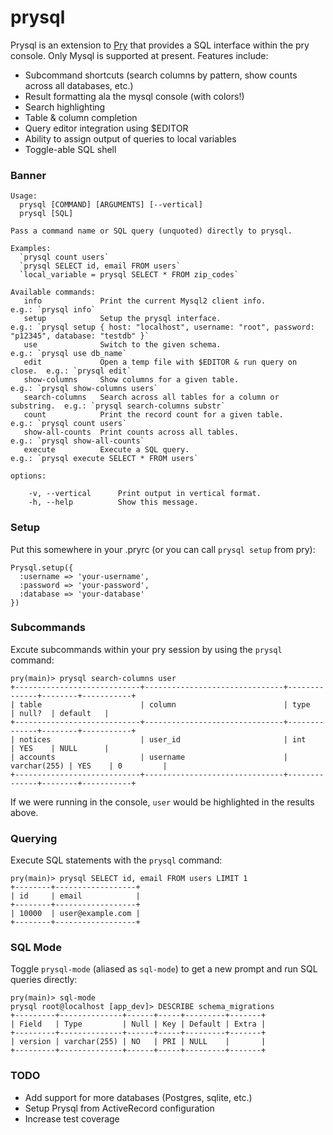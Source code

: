 prysql
======

Prysql is an extension to [Pry](http://github.com/pry/pry) that provides a SQL interface within
the pry console. Only Mysql is supported at present. Features include:

* Subcommand shortcuts (search columns by pattern, show counts across all databases, etc.)
* Result formatting ala the mysql console (with colors!)
* Search highlighting
* Table & column completion
* Query editor integration using $EDITOR
* Ability to assign output of queries to local variables
* Toggle-able SQL shell

### Banner

    Usage:
      prysql [COMMAND] [ARGUMENTS] [--vertical]
      prysql [SQL]

    Pass a command name or SQL query (unquoted) directly to prysql.

    Examples:
      `prysql count users`
      `prysql SELECT id, email FROM users`
      `local_variable = prysql SELECT * FROM zip_codes`

    Available commands:
       info             Print the current Mysql2 client info.                e.g.: `prysql info`                                                                                   
       setup            Setup the prysql interface.                          e.g.: `prysql setup { host: "localhost", username: "root", password: "p12345", database: "testdb" }`  
       use              Switch to the given schema.                          e.g.: `prysql use db_name`                                                                            
       edit             Open a temp file with $EDITOR & run query on close.  e.g.: `prysql edit`                                                                                   
       show-columns     Show columns for a given table.                      e.g.: `prysql show-columns users`                                                                     
       search-columns   Search across all tables for a column or substring.  e.g.: `prysql search-columns substr`                                                                  
       count            Print the record count for a given table.            e.g.: `prysql count users`                                                                            
       show-all-counts  Print counts across all tables.                      e.g.: `prysql show-all-counts`                                                                        
       execute          Execute a SQL query.                                 e.g.: `prysql execute SELECT * FROM users`                                                            

    options:

        -v, --vertical      Print output in vertical format.
        -h, --help          Show this message.

### Setup

Put this somewhere in your .pryrc (or you can call `prysql setup` from pry):

    Prysql.setup({
      :username => 'your-username',
      :password => 'your-password',
      :database => 'your-database'
    })

### Subcommands

Excute subcommands within your pry session by using the `prysql` command:

    pry(main)> prysql search-columns user
    +----------------------------+-------------------------------+--------------+--------+-----------+
    | table                      | column                        | type         | null?  | default   |
    +----------------------------+-------------------------------+--------------+--------+-----------+
    | notices                    | user_id                       | int          | YES    | NULL      |
    | accounts                   | username                      | varchar(255) | YES    | 0         |
    +----------------------------+-------------------------------+--------------+--------+-----------+

If we were running in the console, `user` would be highlighted in the results above.

### Querying

Execute SQL statements with the `prysql` command:

    pry(main)> prysql SELECT id, email FROM users LIMIT 1
    +--------+------------------+
    | id     | email            |
    +--------+------------------+
    | 10000  | user@example.com |
    +--------+------------------+

### SQL Mode

Toggle `prysql-mode` (aliased as `sql-mode`) to get a new prompt and run SQL queries directly:

    pry(main)> sql-mode
    prysql root@localhost [app_dev]> DESCRIBE schema_migrations
    +---------+--------------+------+-----+---------+-------+
    | Field   | Type         | Null | Key | Default | Extra |
    +---------+--------------+------+-----+---------+-------+
    | version | varchar(255) | NO   | PRI | NULL    |       |
    +---------+--------------+------+-----+---------+-------+

### TODO

* Add support for more databases (Postgres, sqlite, etc.)
* Setup Prysql from ActiveRecord configuration
* Increase test coverage
